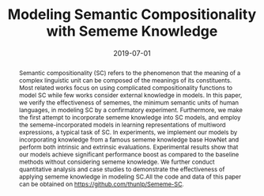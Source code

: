 ---
title: "Modeling Semantic Compositionality with Sememe Knowledge"
date: 2019-07-01
publishDate: 2019-10-05T09:07:23.523211Z
authors: ["Fanchao Qi", "Junjie Huang", "Chenghao Yang", "Zhiyuan Liu", "Xiao Chen", "Qun Liu", "Maosong Sun"]
publication_types: ["1"]
abstract: "Semantic compositionality (SC) refers to the phenomenon that the meaning of a complex linguistic unit can be composed of the meanings of its constituents. Most related works focus on using complicated compositionality functions to model SC while few works consider external knowledge in models. In this paper, we verify the effectiveness of sememes, the minimum semantic units of human languages, in modeling SC by a confirmatory experiment. Furthermore, we make the first attempt to incorporate sememe knowledge into SC models, and employ the sememe-incorporated models in learning representations of multiword expressions, a typical task of SC. In experiments, we implement our models by incorporating knowledge from a famous sememe knowledge base HowNet and perform both intrinsic and extrinsic evaluations. Experimental results show that our models achieve significant performance boost as compared to the baseline methods without considering sememe knowledge. We further conduct quantitative analysis and case studies to demonstrate the effectiveness of applying sememe knowledge in modeling SC.All the code and data of this paper can be obtained on https://github.com/thunlp/Sememe-SC."
featured: true
publication: "*Proceedings of the 57th Annual Meeting of the Association for Computational Linguistics*"
doi: "10.18653/v1/P19-1571"
---
